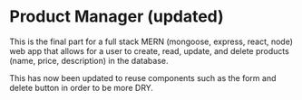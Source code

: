 # Product Manager (updated)
This is the final part for a full stack MERN (mongoose, express, react, node) web app that allows for a user to create, read, update, and delete products (name, price, description) in the database.

This has now been updated to reuse components such as the form and delete button in order to be more DRY.
